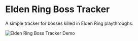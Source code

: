 # Elden Ring Boss Tracker

A simple tracker for bosses killed in Elden Ring playthroughs.

![Elden Ring Boss Tracker Demo](https://tenor.com/en-IN/view/elden-ring-walking-back-to-boss-gif-25097341)